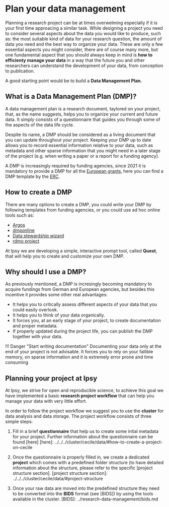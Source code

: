 # Plan your data management

Planning a research project can be at times overwelming especially if it is your first time approacing a similar task. 
While designing a project you need to consider several aspects about the data you would like to produce, such as: the most suitable kind of data for your research question, the amount of data you need and the best way to organize your data.
These are only a few essential aspects you might consider, there are of course many more, but one fundamental aspect that you should always keep in mind is **how to efficienty manage your data** in a way that the future you and other researchers can understand the development of your data, from conception to publication.

A good starting point would be to build a **Data Management Plan.**

## What is a Data Management Plan (DMP)?

A data management plan is a research document, taylored on your project, that, as the name suggests, helps you to organize your current and future data. It simply consists of a questionnaire that guides you through some of the aspects of the data life cycle.

Despite its name, a DMP should be considered as a living document that you can update throughout your project. Keeping your DMP up to date allows you to record essential information relative to your data, such as metadata and other sparse information that you might need in a later stage of the project (e.g. when writing a paper or a report for a funding agency). 

A DMP is increasingly required by funding agencies, since 2021 it is mandatory to provide a DMP for all the [European grants](https://ec.europa.eu/info/funding-tenders/opportunities/docs/2021-2027/common/agr-contr/general-mga_horizon-euratom_en.pdf), here you can find a DMP template by the [ERC](https://erc.europa.eu/sites/default/files/document/file/ERC_info_document-Open_Research_Data_and_Data_Management_Plans.pdf).

## How to create a DMP

There are many options to create a DMP, you could write your DMP by following templates from funding agencies, or you could use ad hoc online tools such as:

- [Argos](https://argos.openaire.eu/home)
- [dmponline](https://dmponline.dcc.ac.uk/)
- [Data stewardship wizard](https://ds-wizard.org/)
- [rdmo project](https://rdmo.aip.de/)
  
At Ipsy we are developing a simple, interactive prompt tool, called **Quest**, that will help you to create and customize your own DMP.

## Why should I use a DMP?

As previously mentioned, a DMP is incresingly becoming mandatory to acquire fundings from German and European agencies, but besides this incentive it provides some other real advantages:

- It helps you to critically assess different aspects of your data that you could easily overlook.
- It helps you to think of your data organically.
- It forces you, at an early stage of your project, to create documentation and proper metadata.
- If properly updated during the project life, you can publish the DMP together with your data.

!!! Danger "Start writing documentation"
    Documenting your data only at the end of your project is not advisable. It forces you to rely on your fallible memory, on sparse information and it is extremely error prone and time consuming


## Planning your project at Ipsy

At Ipsy, we strive for open and reproducible science, to achieve this goal we have implemented a basic **research project workflow** that can help you manage your data with very little effort. 

In order to follow the project workflow we suggest you to use the **cluster** for data analysis and data storage. The project workflow consists of three simple steps:

1. Fill in a brief **questionnaire** that help us to create some intial metadata for your project. Further information about the questionnaire can be found [here] 
[here]: ../../../cluster/cecile/data/#how-to-create-a-project-on-cecile

2. Once the questionnaire is properly filled in, we create a dedicated **project** which comes with a predefined folder structure (to have detailed information about the structure, please refer to the specific [project structure section].
[project structure section]: ../../../cluster/cecile/data/#project-structure

1. Once your raw data are moved into the predefined structure they need to be converted into the **BIDS** format (see [BIDS]) by using the tools available in the cluster.
[BIDS]: ../research-data-management/bids.md

